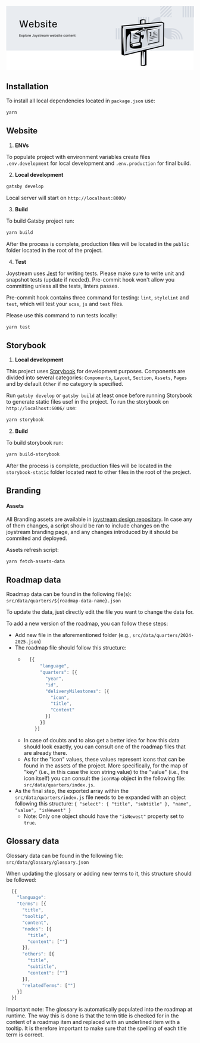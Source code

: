 ![Joystream Website](./website_new.svg)

## Installation

To install all local dependencies located in `package.json` use:

```bash
yarn
```

## Website

1. **ENVs**

To populate project with environment variables create files `.env.development` for local development and `.env.production` for final build.

2.  **Local development**

```sh
gatsby develop
```

Local server will start on `http://localhost:8000/`

3.  **Build**

To build Gatsby project run:

```sh
yarn build
```

After the process is complete, production files will be located in the `public` folder located in the root of the project.

4.  **Test**

Joystream uses [Jest](https://jestjs.io/) for writing tests. Please make sure to write unit and snapshot tests (update if needed). Pre-commit hook won't allow you committing unless all the tests, linters passes.

Pre-commit hook contains three command for testing: `lint`, `stylelint` and `test`, which will test your `scss`, `js` and `test` files.

Please use this command to run tests locally:

```sh
yarn test
```

## Storybook

1.  **Local development**

This project uses [Storybook](https://storybook.js.org/) for development purposes.
Components are divided into several categories: `Components`, `Layout`, `Section`, `Assets`, `Pages` and by default `Other` if no category is specified.

Run `gatsby develop` or `gatsby build` at least once before running Storybook to generate static files usef in the project.
To run the storybook on `http://localhost:6006/` use:

```sh
yarn storybook
```

2.  **Build**

To build storybook run:

```sh
yarn build-storybook
```

After the process is complete, production files will be located in the `storybook-static` folder located next to other files in the root of the project.

## Branding

#### Assets

All Branding assets are available in [joystream design repository](https://github.com/Joystream/design/tree/master/). In case any of them changes, a script should be ran to include changes on the joystream branding page, and any changes introduced by it should be commited and deployed.

Assets refresh script:

```sh
yarn fetch-assets-data
```

## Roadmap data

Roadmap data can be found in the following file(s): `src/data/quarters/${roadmap-data-name}.json`

To update the data, just directly edit the file you want to change the data for.

To add a new version of the roadmap, you can follow these steps:
- Add new file in the aforementioned folder (e.g., `src/data/quarters/2024-2025.json`)
- The roadmap file should follow this structure:
  - ```js
      [{
          "language",
          "quarters": [{
            "year",
            "id",
            "deliveryMilestones": [{
              "icon",
              "title",
              "Content"
            }]
          }]
        }]
    ```
  - In case of doubts and to also get a better idea for how this data should look exactly, you can consult one of the roadmap files that are already there.
  - As for the "icon" values, these values represent icons that can be found in the assets of the project. More specifically, for the map of "key" (i.e., in this case the icon string value) to the "value" (i.e., the icon itself) you can consult the `iconMap` object in the following file: `src/data/quarters/index.js`.
- As the final step, the exported array within the `src/data/quarters/index.js` file needs to be expanded with an object following this structure: `{ "select": { "title", "subtitle" }, "name", "value", "isNewest" }`
  - Note: Only one object should have the `"isNewest"` property set to `true`.

## Glossary data

Glossary data can be found in the following file: `src/data/glossary/glossary.json`

When updating the glossary or adding new terms to it, this structure should be followed:
```js
  [{
    "language":
    "terms": [{
      "title",
      "tooltip",
      "content",
      "nodes": [{
        "title",
        "content": [""]
      }],
      "others": [{
        "title",
        "subtitle",
        "content": [""]
      }],
      "relatedTerms": [""]
    }]
  }]
```

Important note: The glossary is automatically populated into the roadmap at runtime. The way this is done is that the term title is checked for in the content of a roadmap item and replaced with an underlined item with a tooltip. It is therefore important to make sure that the spelling of each title term is correct.